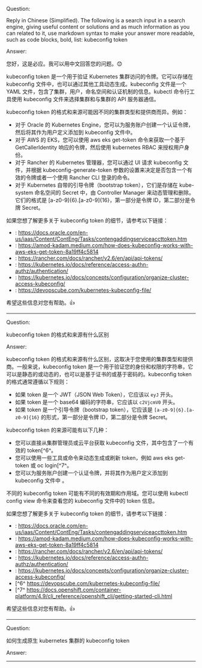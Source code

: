 Question:

Reply in Chinese (Simplified).
The following is a search input in a search engine, giving useful content or solutions and as much information as you can related to it, use markdown syntax to make your answer more readable, such as code blocks, bold, list:
kubeconfig token

Answer:

您好，这是必应。我可以用中文回答您的问题。😊

kubeconfig token 是一个用于验证 Kubernetes 集群访问的令牌。它可以存储在 kubeconfig 文件中，也可以通过其他工具动态生成。kubeconfig 文件是一个 YAML 文件，包含了集群，用户，命名空间和认证机制的信息。kubectl 命令行工具使用 kubeconfig 文件来选择集群和与集群的 API 服务器通信。

kubeconfig token 的格式和来源可能因不同的集群类型和提供商而异。例如：

- 对于 Oracle 的 Kubernetes Engine，您可以为服务账户创建一个认证令牌，然后将其作为用户定义添加到 kubeconfig 文件中。
- 对于 AWS 的 EKS，您可以使用 aws eks get-token 命令来获取一个基于 GetCallerIdentity 响应的令牌，然后使用 kubernetes RBAC 来授权用户身份。
- 对于 Rancher 的 Kubernetes 管理器，您可以通过 UI 请求 kubeconfig 文件，并根据 kubeconfig-generate-token 参数的设置来决定是否包含一个有效的令牌或者一个使用 Rancher CLI 登录的命令。
- 对于 Kubernetes 自带的引导令牌（bootstrap token），它们是存储在 kube-system 命名空间的 Secret 中，由 Controller Manager 来动态管理和删除。它们的格式是 [a-z0-9]{6}.[a-z0-9]{16}，第一部分是令牌 ID，第二部分是令牌 Secret。

如果您想了解更多关于 kubeconfig token 的细节，请参考以下链接：

- : https://docs.oracle.com/en-us/iaas/Content/ContEng/Tasks/contengaddingserviceaccttoken.htm
- : https://amod-kadam.medium.com/how-does-kubeconfig-works-with-aws-eks-get-token-8a19ff4c5814
- : https://rancher.com/docs/rancher/v2.6/en/api/api-tokens/
- : https://kubernetes.io/docs/reference/access-authn-authz/authentication/
- : https://kubernetes.io/docs/concepts/configuration/organize-cluster-access-kubeconfig/
- : https://devopscube.com/kubernetes-kubeconfig-file/

希望这些信息对您有帮助。👍


<hr/>

Question:

kubeconfig token 的格式和来源有什么区别

Answer:

kubeconfig token 的格式和来源有什么区别，这取决于您使用的集群类型和提供商。一般来说，kubeconfig token 是一个用于验证您的身份和权限的字符串，它可以是静态的或动态的，也可以是基于证书的或基于密码的。kubeconfig token 的格式通常遵循以下规则：

- 如果 token 是一个 JWT（JSON Web Token），它应该以 `eyJ` 开头。
- 如果 token 是一个 base64 编码的字符串，它应该以 `c2VjcmV0` 开头。
- 如果 token 是一个引导令牌（bootstrap token），它应该是 `[a-z0-9]{6}.[a-z0-9]{16}` 的形式，第一部分是令牌 ID，第二部分是令牌 Secret。

kubeconfig token 的来源可能有以下几种：

- 您可以直接从集群管理员或云平台获取 kubeconfig 文件，其中包含了一个有效的 token[^6^。
- 您可以使用一些工具或命令来动态生成或刷新 token，例如 aws eks get-token 或 oc login[^7^。
- 您可以为服务账户创建一个认证令牌，并将其作为用户定义添加到 kubeconfig 文件中 。

不同的 kubeconfig token 可能有不同的有效期和作用域。您可以使用 kubectl config view 命令来查看您的 kubeconfig 文件中的 token 信息。

如果您想了解更多关于 kubeconfig token 的细节，请参考以下链接：

- : https://docs.oracle.com/en-us/iaas/Content/ContEng/Tasks/contengaddingserviceaccttoken.htm
- : https://amod-kadam.medium.com/how-does-kubeconfig-works-with-aws-eks-get-token-8a19ff4c5814
- : https://rancher.com/docs/rancher/v2.6/en/api/api-tokens/
- : https://kubernetes.io/docs/reference/access-authn-authz/authentication/
- : https://kubernetes.io/docs/concepts/configuration/organize-cluster-access-kubeconfig/
- [^6^ https://devopscube.com/kubernetes-kubeconfig-file/
- [^7^ https://docs.openshift.com/container-platform/4.9/cli_reference/openshift_cli/getting-started-cli.html

希望这些信息对您有帮助。👍


<hr/>

Question:

如何生成原生 kubernetes 集群的 kubeconfig token

Answer:



<hr/>


